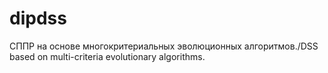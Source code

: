 # dipdss
СППР на основе многокритериальных эволюционных алгоритмов./DSS based on multi-criteria evolutionary algorithms.
